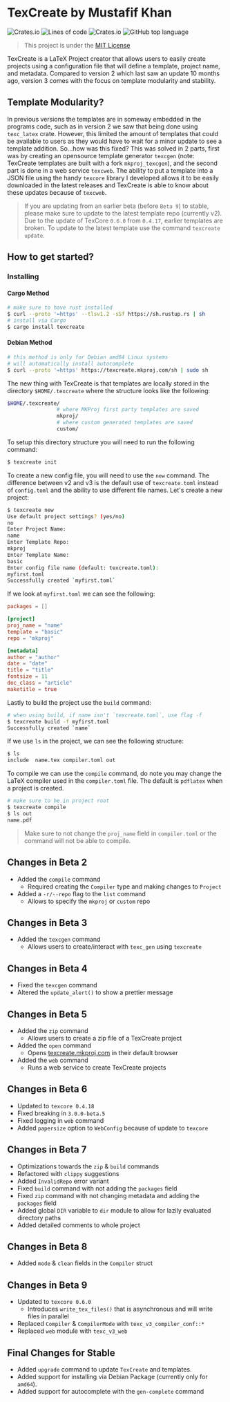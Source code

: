 # TexCreate by Mustafif Khan

![Crates.io](https://img.shields.io/crates/v/texcreate)
![Lines of code](https://img.shields.io/tokei/lines/github/MKProj/texcreate)
![Crates.io](https://img.shields.io/crates/d/texcreate)
![GitHub top language](https://img.shields.io/github/languages/top/MKProj/texcreate)

> This project is under the [MIT License](LICENSE)

TexCreate is a LaTeX Project creator that allows users to easily create projects using a configuration file that will 
define a template, project name, and metadata. Compared to version 2 which last saw an update 10 months ago, version 3 
comes with the focus on template modularity and stability. 

## Template Modularity? 
In previous versions the templates are in someway embedded in the programs code, such as in version 2 we saw that being done 
using `texc_latex` crate. However, this limited the amount of templates that could be available to users as they would have to 
wait for a minor update to see a template addition. So...how was this fixed? This was solved in 2 parts, first was by creating 
an opensource template generator `texcgen` (note: TexCreate templates are built with a fork `mkproj_texcgen`), and the second part 
is done in a web service `texcweb`. The ability to put a template into a JSON file using the handy `texcore` library I developed 
allows it to be easily downloaded in the latest releases and TexCreate is able to know about these updates because of `texcweb`. 

> If you are updating from an earlier beta (before `Beta 9`) to stable, please make sure to update to the latest template repo (currently v2). 
> Due to the update of TexCore `0.6.0` from `0.4.17`, earlier templates are broken. To update to the latest 
> template use the command `texcreate update`. 

## How to get started?

### Installing

#### Cargo Method 

```bash
# make sure to have rust installed 
$ curl --proto '=https' --tlsv1.2 -sSf https://sh.rustup.rs | sh
# install via Cargo 
$ cargo install texcreate
```

#### Debian Method 

```bash
# this method is only for Debian amd64 Linux systems
# will automatically install autocomplete 
$ curl --proto '=https' https://texcreate.mkproj.com/sh | sudo sh
```

The new thing with TexCreate is that templates are locally stored in the directory `$HOME/.texcreate` where the structure 
looks like the following: 

```bash
$HOME/.texcreate/
                # where MKProj first party templates are saved
                mkproj/
                # where custom generated templates are saved
                custom/
```

To setup this directory structure you will need to run the following command: 

```bash
$ texcreate init 
```

To create a new config file, you will need to use the `new` command. The difference between v2 and v3 is the default use of 
`texcreate.toml` instead of `config.toml` and the ability to use different file names. Let's create a new project: 

```bash
$ texcreate new 
Use default project settings? (yes/no)
no
Enter Project Name: 
name
Enter Template Repo: 
mkproj
Enter Template Name: 
basic
Enter config file name (default: texcreate.toml): 
myfirst.toml
Successfully created `myfirst.toml`
```

If we look at `myfirst.toml` we can see the following: 

```toml
packages = []

[project]
proj_name = "name"
template = "basic"
repo = "mkproj"

[metadata]
author = "author"
date = "date"
title = "title"
fontsize = 11
doc_class = "article"
maketitle = true
```

Lastly to build the project use the `build` command: 
```bash
# when using build, if name isn't `texcreate.toml`, use flag -f 
$ texcreate build -f myfirst.toml
Successfully created `name`
```

If we use `ls` in the project, we can see the following structure: 

```bash
$ ls 
include  name.tex compiler.toml out
```

To compile we can use the `compile` command, do note you may change the LaTeX compiler used in the `compiler.toml` file. 
The default is `pdflatex` when a project is created. 

```bash
# make sure to be in project root
$ texcreate compile 
$ ls out 
name.pdf 
```

> Make sure to not change the `proj_name` field in `compiler.toml` or the command will not be able to compile. 


## Changes in Beta 2 

- Added the `compile` command 
  - Required creating the `Compiler` type and making changes to `Project`
- Added a `-r/--repo` flag to the `list` command 
  - Allows to specify the `mkproj` or `custom` repo

## Changes in Beta 3 
- Added the `texcgen` command
  - Allows users to create/interact with `texc_gen` using `texcreate`

## Changes in Beta 4 
- Fixed the `texcgen` command 
- Altered the `update_alert()` to show a prettier message 

## Changes in Beta 5 
- Added the `zip` command 
  - Allows users to create a zip file of a TexCreate project
- Added the `open` command 
  - Opens [texcreate.mkproj.com](https://texcreate.mkproj.com) in their default browser
- Added the `web` command
  - Runs a web service to create TexCreate projects 

## Changes in Beta 6 
- Updated to `texcore 0.4.18`
- Fixed breaking in `3.0.0-beta.5`
- Fixed logging in `web` command 
- Added `papersize` option to `WebConfig` because of update to `texcore`

## Changes in Beta 7 
- Optimizations towards the `zip` & `build` commands 
- Refactored with `clippy` suggestions 
- Added `InvalidRepo` error variant 
- Fixed `build` command with not adding the `packages` field 
- Fixed `zip` command with not changing metadata and adding the `packages` field
- Added global `DIR` variable to `dir` module to allow for lazily evaluated directory paths
- Added detailed comments to whole project

## Changes in Beta 8 
- Added `mode` & `clean` fields in the `Compiler` struct 

## Changes in Beta 9 
- Updated to `texcore 0.6.0`
  - Introduces `write_tex_files()` that is asynchronous and will write files in parallel 
- Replaced `Compiler` & `CompilerMode` with `texc_v3_compiler_conf::*`
- Replaced `web` module with `texc_v3_web`

## Final Changes for Stable 
- Added `upgrade` command to update `TexCreate` and templates. 
- Added support for installing via Debian Package (currently only for `amd64`). 
- Added support for autocomplete with the `gen-complete` command